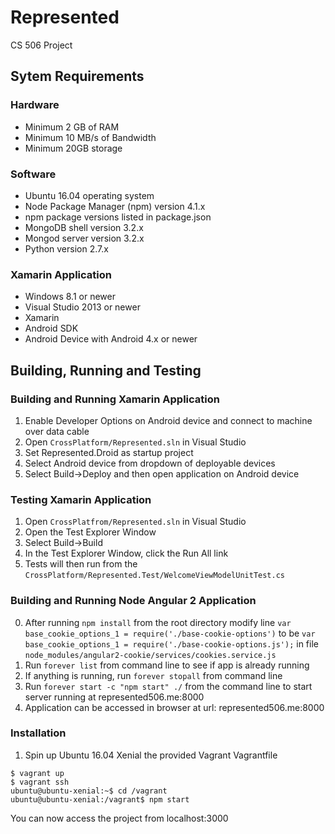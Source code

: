 # Represented
CS 506 Project

## Sytem Requirements
### Hardware
* Minimum 2 GB of RAM
* Minimum 10 MB/s of Bandwidth
* Minimum 20GB storage
### Software
* Ubuntu 16.04 operating system
* Node Package Manager (npm) version 4.1.x
* npm package versions listed in package.json
* MongoDB shell version 3.2.x
* Mongod server version 3.2.x
* Python version 2.7.x
### Xamarin Application
* Windows 8.1 or newer
* Visual Studio 2013 or newer
* Xamarin 
* Android SDK
* Android Device with Android 4.x or newer

## Building, Running and Testing
### Building and Running Xamarin Application
1.  Enable Developer Options on Android device and connect to machine over data cable
2.  Open `CrossPlatform/Represented.sln` in Visual Studio
3.  Set Represented.Droid as startup project
4.  Select Android device from dropdown of deployable devices
5.  Select Build->Deploy and then open application on Android device
### Testing Xamarin Application
1.  Open `CrossPlatfrom/Represented.sln` in Visual Studio
2.  Open the Test Explorer Window
3.  Select Build->Build
4.  In the Test Explorer Window, click the Run All link
5.  Tests will then run from the `CrossPlatform/Represented.Test/WelcomeViewModelUnitTest.cs`
### Building and Running Node Angular 2 Application
0.  After running `npm install` from the root directory modify line `var base_cookie_options_1 = require('./base-cookie-options')` to be `var base_cookie_options_1 = require('./base-cookie-options.js');` in file `node_modules/angular2-cookie/services/cookies.service.js`
1.  Run `forever list` from command line to see if app is already running
2.  If anything is running, run `forever stopall` from command line
3.  Run `forever start -c "npm start" ./` from the command line to start server running at represented506.me:8000
4.  Application can be accessed in browser at url: represented506.me:8000
### Installation
1. Spin up Ubuntu 16.04 Xenial the provided Vagrant Vagrantfile
```
$ vagrant up
$ vagrant ssh
ubuntu@ubuntu-xenial:~$ cd /vagrant
ubuntu@ubuntu-xenial:/vagrant$ npm start
```
You can now access the project from localhost:3000
